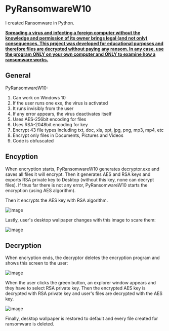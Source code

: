 # PyRansomwareW10
I created Ransomware in Python.

<ins>**Spreading a virus and infecting a foreign computer without the knowledge and permission of its owner brings legal (and not only) consequences. This project was developed for educational purposes and therefore files are decrypted without paying any ransom. In any case, use the program ONLY on your own computer and ONLY to examine how a ransomware works.**</ins>

## General

PyRansomwareW10:

1. Can work on Windows 10
2. If the user runs one exe, the virus is activated
3. It runs invisibly from the user
4. If any error appears, the virus deactivates itself
5. Uses AES-256bit encoding for files
6. Uses RSA-2048bit encoding for key
7. Encrypt 43 file types including txt, doc, xls, ppt, jpg, png, mp3, mp4, etc
8. Encrypt only files in Documents, Pictures and Videos
9. Code is obfuscated 

## Encyption

When encryption starts, PyRansomwareW10 generates decryptor.exe and saves all files it will encrypt. Then it generates AES and RSA keys and exports RSA private key to Desktop (without this key, none can decrypt files). If thus far there is not any error, PyRansomwareW10 starts the encryption (using AES algorithm).

Then it encrypts the AES key with RSA algorithm. 

![image](https://user-images.githubusercontent.com/76475823/196406429-8527dc2b-91ff-4894-b513-395a2995e1c1.png)

Lastly, user's desktop wallpaper changes with this image to scare them:

![image](https://user-images.githubusercontent.com/76475823/196401860-3619ba77-0d3a-416a-901a-4284c59a1a2f.png)

## Decryption

When encryption ends, the decryptor deletes the encryption program and shows this screen to the user:

![image](https://user-images.githubusercontent.com/76475823/196402942-09c02dea-f021-40da-a094-1f47d2d5c83d.png)

When the user clicks the green button, an explorer window appears and they have to select RSA private key. Then the encrypted AES key is decrypted with RSA private key and user's files are decrypted with the AES key.

![image](https://user-images.githubusercontent.com/76475823/196406608-641251c7-2379-42a8-ae04-57d911be032b.png)

Finally, desktop wallpaper is restored to default and every file created for ransomware is deleted.
